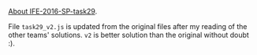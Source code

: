 [About IFE-2016-SP-task29](http://baishusama.github.io/2017/01/11/IFE-2016-SP-task29/).

File `task29_v2.js` is updated from the original files after my reading of the other teams' solutions. `v2` is better solution than the original without doubt :).